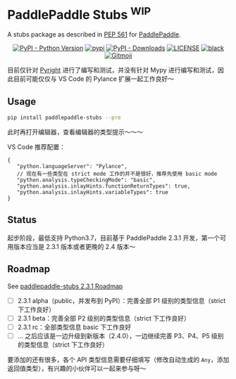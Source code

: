 # PaddlePaddle Stubs <sup>WIP</sup>

A stubs package as described in [PEP 561](https://peps.python.org/pep-0561/) for [PaddlePaddle](https://github.com/PaddlePaddle/Paddle).

<p align="center">
   <a href="https://python.org/" target="_blank"><img alt="PyPI - Python Version" src="https://img.shields.io/pypi/pyversions/paddlepaddle-stubs?logo=python&style=flat-square"></a>
   <a href="https://pypi.org/project/paddlepaddle-stubs/" target="_blank"><img src="https://img.shields.io/pypi/v/paddlepaddle-stubs?style=flat-square" alt="pypi"></a>
   <a href="https://pypi.org/project/paddlepaddle-stubs/" target="_blank"><img alt="PyPI - Downloads" src="https://img.shields.io/pypi/dm/paddlepaddle-stubs?style=flat-square"></a>
   <a href="LICENSE"><img alt="LICENSE" src="https://img.shields.io/github/license/ShigureLab/paddlepaddle-stubs?style=flat-square"></a>
   <a href="https://github.com/psf/black"><img alt="black" src="https://img.shields.io/badge/code%20style-black-000000?style=flat-square"></a>
   <a href="https://gitmoji.dev"><img src="https://img.shields.io/badge/gitmoji-%20😜%20😍-FFDD67?style=flat-square" alt="Gitmoji"></a>
</p>

目前仅针对 [Pyright](https://github.com/microsoft/pyright) 进行了编写和测试，并没有针对 Mypy 进行编写和测试，因此目前可能仅仅与 VS Code 的 Pylance 扩展一起工作良好～

## Usage

```bash
pip install paddlepaddle-stubs --pre
```

此时再打开编辑器，查看编辑器的类型提示～～～

VS Code 推荐配置：

```jsonc
{
   "python.languageServer": "Pylance",
   // 现在有一些类型在 strict mode 工作的并不是很好，推荐先使用 basic mode
   "python.analysis.typeCheckingMode": "basic",
   "python.analysis.inlayHints.functionReturnTypes": true,
   "python.analysis.inlayHints.variableTypes": true
}
```

## Status

起步阶段，最低支持 Python3.7，目前基于 PaddlePaddle 2.3.1 开发，第一个可用版本应当是 2.3.1 版本或者更晚的 2.4 版本～

## Roadmap

See [paddlepaddle-stubs 2.3.1 Roadmap](https://github.com/orgs/ShigureLab/projects/1)

-  [ ] 2.3.1 alpha（public，并发布到 PyPI）：完善全部 P1 级别的类型信息（strict 下工作良好）
-  [ ] 2.3.1 beta：完善全部 P2 级别的类型信息（strict 下工作良好）
-  [ ] 2.3.1 rc：全部类型信息 basic 下工作良好
-  [ ] ... 之后应该是一边升级到新版本（2.4.0），一边继续完善 P3、P4、P5 级别的类型信息（strict 下工作良好）

要添加的还有很多，各个 API 类型信息需要仔细填写（修改自动生成的 `Any`，添加返回值类型），有兴趣的小伙伴可以一起来参与呀～
